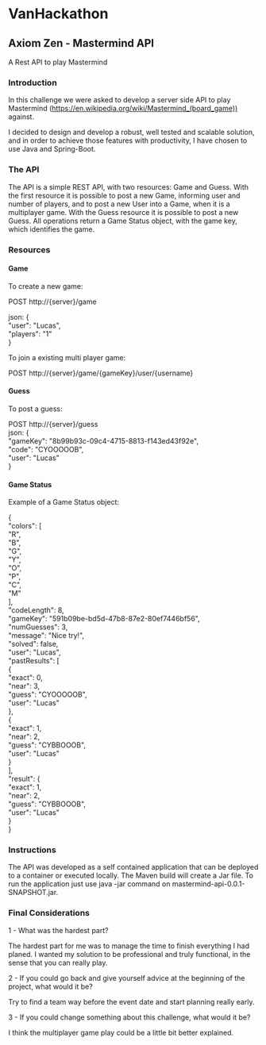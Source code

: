 VanHackathon
=======
Axiom Zen - Mastermind API
-----------

A Rest API to play Mastermind

### Introduction

In this challenge we were asked to develop a server side API to play Mastermind (https://en.wikipedia.org/wiki/Mastermind_(board_game)) against.

I decided to design and develop a robust, well tested and scalable solution, and in order to achieve those features with productivity, I have chosen to use Java and Spring-Boot.

### The API

The API is a simple REST API, with two resources: Game and Guess.
With the first resource it is possible to post a new Game, informing user and number of players, and to post a new User into a Game, when it is a multiplayer game.
With the Guess resource it is possible to post a new Guess.
All operations return a Game Status object, with the game key, which identifies the game.

### Resources

#### Game

To create a new game:  

POST http://{server}/game  

json: {   
"user": "Lucas",   
"players": "1"  
}  

To join a existing multi player game:  

POST http://{server}/game/{gameKey}/user/{username}  

#### Guess

To post a guess:  

POST http://{server}/guess  
json: {  
  "gameKey": "8b99b93c-09c4-4715-8813-f143ed43f92e",  
  "code":  "CYOOOOOB",  
  "user": "Lucas"  
}  

#### Game Status

Example of a Game Status object:  

{  
  "colors": [  
    "R",  
    "B",  
    "G",  
    "Y",  
    "O",  
    "P",  
    "C",  
    "M"  
  ],  
  "codeLength": 8,  
  "gameKey": "591b09be-bd5d-47b8-87e2-80ef7446bf56",  
  "numGuesses": 3,  
  "message": "Nice try!",  
  "solved": false,  
  "user": "Lucas",  
  "pastResults": [  
    {  
      "exact": 0,  
      "near": 3,  
      "guess": "CYOOOOOB",  
      "user": "Lucas"  
    },  
    {  
      "exact": 1,  
      "near": 2,  
      "guess": "CYBBOOOB",  
      "user": "Lucas"  
    }  
  ],  
  "result": {  
    "exact": 1,  
    "near": 2,  
    "guess": "CYBBOOOB",  
    "user": "Lucas"  
  }  
}  

### Instructions

The API was developed as a self contained application that can be deployed to a container or executed locally.
The Maven build will create a Jar file. To run the application just use java -jar command on mastermind-api-0.0.1-SNAPSHOT.jar.

### Final Considerations

1 - What was the hardest part?

The hardest part for me was to manage the time to finish everything I had planed. I wanted my solution to be professional and truly functional, in the sense that you can really play.

2 - If you could go back and give yourself advice at the beginning of the project, what would it be?

Try to find a team way before the event date and start planning really early.

3 - If you could change something about this challenge, what would it be?

I think the multiplayer game play could be a little bit better explained.  
